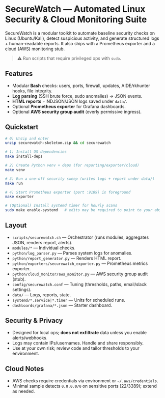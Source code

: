 # SecureWatch — Automated Linux Security & Cloud Monitoring Suite

SecureWatch is a modular toolkit to automate baseline security checks on Linux (Ubuntu/Kali), detect suspicious activity, and generate structured logs + human-readable reports. It also ships with a Prometheus exporter and a cloud (AWS) monitoring stub.

> ⚠️ Run scripts that require privileged ops with `sudo`.

## Features
- Modular **Bash** checks: users, ports, firewall, updates, AIDE/rkhunter hooks, file integrity.
- **Log parsing** (SSH brute force, sudo anomalies) → JSON events.
- **HTML reports** + NDJSON/JSON logs saved under `data/`.
- Optional **Prometheus exporter** for Grafana dashboards.
- Optional **AWS security group audit** (overly permissive ingress).

## Quickstart
```bash
# 0) Unzip and enter
unzip securewatch-skeleton.zip && cd securewatch

# 1) Install OS dependencies
make install-deps

# 2) Create Python venv + deps (for reporting/exporter/cloud)
make venv

# 3) Run a one-off security sweep (writes logs + report under data/)
make run

# 4) Start Prometheus exporter (port :9109) in foreground
make exporter

# (Optional) Install systemd timer for hourly scans
sudo make enable-systemd   # edits may be required to point to your absolute path
```

## Layout
- `scripts/securewatch.sh` — Orchestrator (runs modules, aggregates JSON, renders report, alerts).
- `modules/*` — Individual checks.
- `python/log_parser.py` — Parses system logs for anomalies.
- `python/report_generator.py` — Renders HTML report.
- `python/exporters/securewatch_exporter.py` — Prometheus metrics exporter.
- `python/cloud_monitor/aws_monitor.py` — AWS security group audit (stub).
- `config/securewatch.conf` — Tuning (thresholds, paths, email/slack settings).
- `data/` — Logs, reports, state.
- `systemd/*.service|*.timer` — Units for scheduled runs.
- `dashboards/grafana/*.json` — Starter dashboard.

## Security & Privacy
- Designed for local ops; **does not exfiltrate** data unless you enable alerts/webhooks.
- Logs may contain IPs/usernames. Handle and share responsibly.
- Use at your own risk; review code and tailor thresholds to your environment.

## Cloud Notes
- AWS checks require credentials via environment or `~/.aws/credentials`.
- Minimal sample detects `0.0.0.0/0` on sensitive ports (22/3389); extend as needed.

